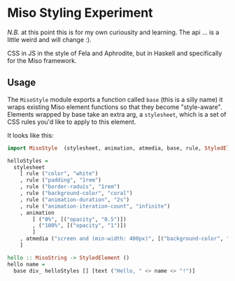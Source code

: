 # Miso Styling Experiment

*N.B.* at this point this is for my own curiousity and learning. The api ... is a little weird and will change :).

CSS in JS in the style of Fela and Aphrodite, but in Haskell and specifically for the Miso framework.

## Usage

The `MisoStyle` module exports a function called `base` (this is a silly name) it wraps existing Miso element functions so that they become "style-aware". Elements wrapped by base take an extra arg, a `stylesheet`, which is a set of CSS rules you'd like to apply to this element.

It looks like this:

```haskell
import MisoStyle  (stylesheet, animation, atmedia, base, rule, StyledElement)

helloStyles =
  stylesheet
    [ rule ("color", "white")
    , rule ("padding", "1rem")
    , rule ("border-raduis", "1rem")
    , rule ("background-color", "coral")
    , rule ("animation-duration", "2s")
    , rule ("animation-iteration-count", "infinite")
    , animation
        [ ("0%", [("opacity", "0.5")])
        , ("100%", [("opacity", "1")])
        ]
    , atmedia ("screen and (min-width: 400px)", [("background-color", "seagreen")])
    ]

hello :: MisoString -> StyledElement ()
hello name =
  base div_ helloStyles [] [text ("Hello, " <> name <> "!")]
```

